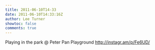 ```yaml
---
title: 2011-06-10T14-33
date: 2011-06-10T14:33:16Z
author: Lee Turner
showtoc: false
comments: true
---
```


Playing in the park  @ Peter Pan Playground http://instagr.am/p/Fe6UD/

